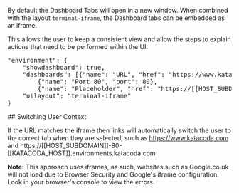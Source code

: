By default the Dashboard Tabs will open in a new window. When combined with the layout `terminal-iframe`, the Dashboard tabs can be embedded as an iframe.

This allows the user to keep a consistent view and allow the steps to explain actions that need to be performed within the UI.

<pre>
"environment": {
    "showdashboard": true,
    "dashboards": [{"name": "URL", "href": "https://www.katacoda.com"},
        {"name": "Port 80", "port": 80},
        {"name": "Placeholder", "href": "https://[[HOST_SUBDOMAIN]]-80-[[KATACODA_HOST]].environments.katacoda.com"}],
    "uilayout": "terminal-iframe"
}
</pre>

## Switching User Context

If the URL matches the iframe then links will automatically switch the user to the correct tab when they are selected, such as https://www.katacoda.com and https://[[HOST_SUBDOMAIN]]-80-[[KATACODA_HOST]].environments.katacoda.com

**Note:** This approach uses iframes, as such, websites such as Google.co.uk will not load due to Browser Security and Google's iframe configuration. Look in your browser's console to view the errors.